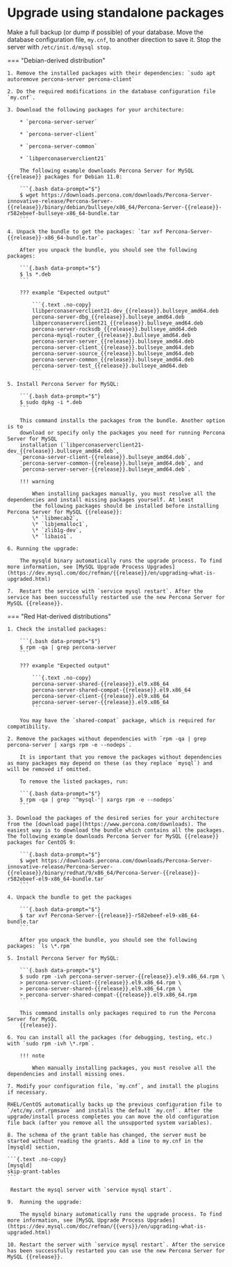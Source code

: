 # Upgrade using standalone packages


Make a full backup (or dump if possible) of your database. Move the database configuration file, `my.cnf`, to another direction to save it. Stop the server with `/etc/init.d/mysql stop`.

=== "Debian-derived distribution"

    1. Remove the installed packages with their dependencies: `sudo apt autoremove percona-server percona-client`

    2. Do the required modifications in the database configuration file `my.cnf`.

    3. Download the following packages for your architecture:

        * `percona-server-server`

        * `percona-server-client`

        * `percona-server-common`

        * `libperconaserverclient21`

        The following example downloads Percona Server for MySQL {{release}} packages for Debian 11.0:

        ```{.bash data-prompt="$"}
        $ wget https://downloads.percona.com/downloads/Percona-Server-innovative-release/Percona-Server-{{release}}/binary/debian/bullseye/x86_64/Percona-Server-{{release}}-r582ebeef-bullseye-x86_64-bundle.tar
        ```

    4. Unpack the bundle to get the packages: `tar xvf Percona-Server-{{release}}-x86_64-bundle.tar`.
    
        After you unpack the bundle, you should see the following packages:

        ```{.bash data-prompt="$"}
        $ ls *.deb
        ```

        ??? example "Expected output"

            ```{.text .no-copy}
            llibperconaserverclient21-dev_{{release}}.bullseye_amd64.deb  
            percona-server-dbg_{{release}}.bullseye_amd64.deb
            libperconaserverclient21_{{release}}.bullseye_amd64.deb      
            percona-server-rocksdb_{{release}}.bullseye_amd64.deb
            percona-mysql-router_{{release}}.bullseye_amd64.deb
            percona-server-server_{{release}}.bullseye_amd64.deb
            percona-server-client_{{release}}.bullseye_amd64.deb     
            percona-server-source_{{release}}.bullseye_amd64.deb
            percona-server-common_{{release}}.bullseye_amd64.deb     
            percona-server-test_{{release}}.bullseye_amd64.deb
            ```

    5. Install Percona Server for MySQL:

        ```{.bash data-prompt="$"}
        $ sudo dpkg -i *.deb
        ```

        This command installs the packages from the bundle. Another option is to
        download or specify only the packages you need for running Percona Server for MySQL
        installation (`libperconaserverclient21-dev_{{release}}.bullseye_amd64.deb`,
        `percona-server-client-{{release}}.bullseye_amd64.deb`,
        `percona-server-common-{{release}}.bullseye_amd64.deb`, and
        `percona-server-server-{{release}}.bullseye_amd64.deb`. 

        !!! warning

            When installing packages manually, you must resolve all the dependencies and install missing packages yourself. At least
            the following packages should be installed before installing Percona Server for MySQL {{release}}:
            \* `libmecab2`,
            \* `libjemalloc1`,
            \* `zlib1g-dev`,
            \* `libaio1`.

    6. Running the upgrade:

        The mysqld binary automatically runs the upgrade process. To find more information, see [MySQL Upgrade Process Upgrades](https://dev.mysql.com/doc/refman/{{release}}/en/upgrading-what-is-upgraded.html)

    7.  Restart the service with `service mysql restart`. After the service has been successfully restarted use the new Percona Server for MySQL {{release}}.

=== "Red Hat-derived distributions"

    1. Check the installed packages:

        ```{.bash data-prompt="$"}
        $ rpm -qa | grep percona-server
        ```
        
        ??? example "Expected output"

            ```{.text .no-copy}
            percona-server-shared-{{release}}.el9.x86_64
            percona-server-shared-compat-{{release}}.el9.x86_64
            percona-server-client-{{release}}.el9.x86_64
            percona-server-server-{{release}}.el9.x86_64
            ```

        You may have the `shared-compat` package, which is required for compatibility.

    2. Remove the packages without dependencies with `rpm -qa | grep percona-server | xargs rpm -e --nodeps`.

        It is important that you remove the packages without dependencies as many packages may depend on these (as they replace `mysql`) and will be removed if omitted.
        
        To remove the listed packages, run:

        ```{.bash data-prompt="$"}
        $ rpm -qa | grep '^mysql-'| xargs rpm -e --nodeps`
        ```

    3. Download the packages of the desired series for your architecture from the [download page](https://www.percona.com/downloads). The easiest way is to download the bundle which contains all the packages. The following example downloads Percona Server for MySQL {{release}} packages for CentOS 9:

        ```{.bash data-prompt="$"}
        $ wget https://downloads.percona.com/downloads/Percona-Server-innovative-release/Percona-Server-{{release}}/binary/redhat/9/x86_64/Percona-Server-{{release}}-r582ebeef-el9-x86_64-bundle.tar
        ```

    4. Unpack the bundle to get the packages

        ```{.bash data-prompt="$"}
        $ tar xvf Percona-Server-{{release}}-r582ebeef-el9-x86_64-bundle.tar
        ```

        After you unpack the bundle, you should see the following packages: `ls \*.rpm`

    5. Install Percona Server for MySQL:

        ```{.bash data-prompt="$"}
        $ sudo rpm -ivh percona-server-server-{{release}}.el9.x86_64.rpm \
        > percona-server-client-{{release}}.el9.x86_64.rpm \
        > percona-server-shared-{{release}}.el9.x86_64.rpm \
        > percona-server-shared-compat-{{release}}.el9.x86_64.rpm
        ```
        
        This command installs only packages required to run the Percona Server for MySQL
        {{release}}.

    6. You can install all the packages (for debugging, testing, etc.) with `sudo rpm -ivh \*.rpm`.

        !!! note
        
            When manually installing packages, you must resolve all the dependencies and install missing ones.

    7. Modify your configuration file, `my.cnf`, and install the plugins if necessary.

    RHEL/CentOS automatically backs up the previous configuration file to `/etc/my.cnf.rpmsave` and installs the default `my.cnf`. After the upgrade/install process completes you can move the old configuration file back (after you remove all the unsupported system variables).

    8. The schema of the grant table has changed, the server must be started without reading the grants. Add a line to my.cnf in the [mysqld] section,
    
    ```{.text .no-copy}
    [mysqld]
    skip-grant-tables
    ```
    
     Restart the mysql server with `service mysql start`. 

    9.  Running the upgrade:

        The mysqld binary automatically runs the upgrade process. To find more information, see [MySQL Upgrade Process Upgrades](https://dev.mysql.com/doc/refman/{{vers}}/en/upgrading-what-is-upgraded.html)

    10. Restart the server with `service mysql restart`. After the service has been successfully restarted you can use the new Percona Server for MySQL {{release}}.
